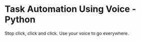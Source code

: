 # Task Automation Using Voice - Python
Stop click, click and click. Use your voice to go everywhere.
